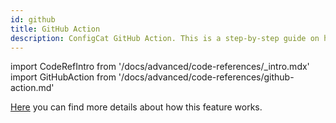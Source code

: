 ```yaml
---
id: github
title: GitHub Action
description: ConfigCat GitHub Action. This is a step-by-step guide on how to use the ConfigCat GitHub Action to eliminate tech debt in your project.
---
```


import CodeRefIntro from '/docs/advanced/code-references/_intro.mdx'
import GitHubAction from '/docs/advanced/code-references/github-action.md'

<CodeRefIntro linkText="GitHub Action" linkUrl="https://github.com/marketplace/actions/configcat-scan-repository" linkTarget="_blank" />

[Here](/docs/advanced/code-references/overview) you can find more details about how this feature works.

<GitHubAction />